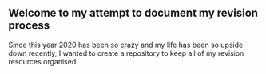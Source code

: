 ## Welcome to my attempt to document my revision process
Since this year 2020 has been so crazy and my life has been so upside down recently, I wanted to create a repository to keep all of my revision resources organised.
